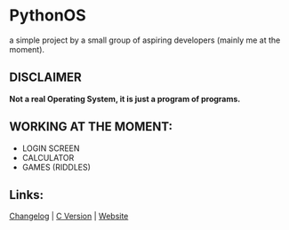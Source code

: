 # PythonOS
a simple project by a small group of aspiring developers (mainly me at the moment).

## DISCLAIMER 
**Not a real Operating System, it is just a program of programs.**

## WORKING AT THE MOMENT:
- LOGIN SCREEN
- CALCULATOR
- GAMES (RIDDLES)

## Links:
[Changelog](https://github.com/Modularizable/PythonOS/blob/main/changelog.md) |
[C Version](https://github.com/Modularizable/PythonOS/tree/program-c) |
[Website](https://github.com/Modularizable/PythonOS)

